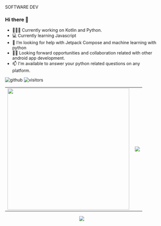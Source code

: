 SOFTWARE DEV

### Hi there 👋

- 👨🏾‍💻 Currently working on  Kotlin and Python.
- 💻 Currently learning Javascript
- 🤔 I’m looking for help with Jetpack Compose and machine learning with python
- ✌🏾 Looking forward opportunities and collaboration related with other android app development.
- 📫 I'm available to answer your python related questions on any platform.

![github](https://img.shields.io/github/followers/godwins3?style=plastic)
![visitors](https://visitor-badge.glitch.me/badge?page_id=page.id)

<center>
  <table>
 
  <tr>
    <td>
       <img width="400px" align="left" src="https://github-readme-streak-stats.herokuapp.com/?user=godwins3&theme=vision-friendly-dark"  />
     </td> 
    <td>
      <img src="https://github-readme-stats.vercel.app/api?username=godwins3&show_icons=true"/>
    </td>
   </tr>
    </tr>
</table>
<img src="https://github-readme-stats.vercel.app/api?username=godwins3&show_icons=true"/>
</center>




